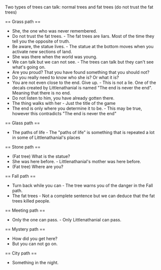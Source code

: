 Two types of trees can talk: normal trees and fat trees (do not trust the fat trees)

== Grass path ==
* She, the one who was never remembered.
* Do not trust the fat trees. - The fat trees are liars. Most of the time they tell you the opposite of truth.
* Be aware, the statue lives. - The statue at the bottom moves when you activate new sections of land.
* She was there when the world was young.
* We can talk but we can not see. - The trees can talk but they can't see what's going on.
* Are you proud? That you have found something that you should not?
* Do you really need to know who she is? Or what it is?
* You are not even close to the end. Give up. - This is not a lie. One of the decals created by Littlenathanial is named "The end is never the end". Meaning that there is no end.
* Do not listen to him, you have already gotten there.
* The thing walks with her - Just the title of the game
* The end is only where you determine it to be. - This may be true, however this contradicts "The end is never the end"

== Glass path ==
* The paths of life - The "paths of life" is something that is repeated a lot in some of Littlenathanial's places

== Stone path ==
* (Fat tree) What is the statue?
* She was here before. - Littlenathanial's mother was here before.
* (Fat tree) Where are you?

== Fall path ==
* Turn back while you can - The tree warns you of the danger in the Fall path.
* The fat trees - Not a complete sentence but we can deduce that the fat trees killed people.

== Meeting path ==
* Only the one can pass. - Only Littlenathanial can pass.

== Mystery path ==
* How did you get here?
* But you can not go on.

== City path ==
* Something in the night.
